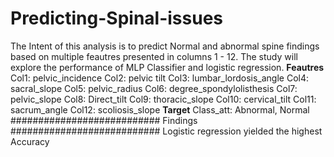 # Predicting-Spinal-issues
The Intent of this analysis is to predict Normal and abnormal spine findings 
based on multiple feautres presented in columns 1 - 12.
The study will explore the performance of MLP Classifier and logistic regression.
****Feautres****
Col1: pelvic_incidence
Col2: pelvic tilt
Col3: lumbar_lordosis_angle
Col4: sacral_slope
Col5: pelvic_radius
Col6: degree_spondylolisthesis
Col7: pelvic_slope
Col8: Direct_tilt
Col9: thoracic_slope
Col10: cervical_tilt
Col11: sacrum_angle
Col12: scoliosis_slope
****Target****
Class_att: Abnormal, Normal
###########################
Findings
###########################
Logistic regression yielded the highest Accuracy
